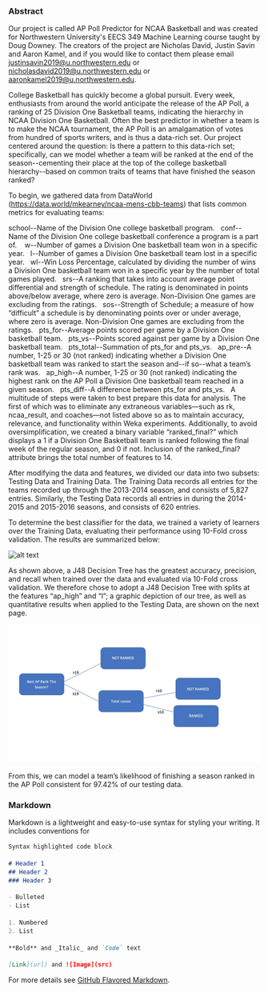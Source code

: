 ### Abstract

Our project is called AP Poll Predictor for NCAA Basketball and was created for Northwestern University's EECS 349 Machine Learning course taught by Doug Downey. The creators of the project are Nicholas David, Justin Savin and Aaron Kamel, and if you would like to contact them please email justinsavin2019@u.northwestern.edu or nicholasdavid2019@u.northwestern.edu or aaronkamel2019@u.northwestern.edu.

College Basketball has quickly become a global pursuit. Every week, enthusiasts from around the world anticipate the release of the AP Poll, a ranking of 25 Division One Basketball teams, indicating the hierarchy in NCAA Division One Basketball. Often the best predictor in whether a team is to make the NCAA tournament, the AP Poll is an amalgamation of votes from hundred of sports writers, and is thus a data-rich set. Our project centered around the question: Is there a pattern to this data-rich set; specifically, can we model whether a team will be ranked at the end of the season--cementing their place at the top of the college basketball hierarchy--based on common traits of teams that have finished the season ranked?
	
To begin, we gathered data from DataWorld (https://data.world/mkearney/ncaa-mens-cbb-teams) that lists common metrics for evaluating teams:

school--Name of the Division One college basketball program.
 
conf--Name of the Division One college basketball conference a program is a part of. 
  
w--Number of games a Division One basketball team won in a specific year.
 
l--Number of games a Division One basketball team lost in a specific year.
 
wl--Win Loss Percentage, calculated by dividing the number of wins a Division One basketball team won in a specific year by the number of total games played.
 
srs--A ranking that takes into account average point differential and strength of schedule. The rating is denominated in points above/below average, where zero is average. Non-Division One games are excluding from the ratings.
 
sos--Strength of Schedule; a measure of how “difficult” a schedule is by denominating points over or under average, where zero is average. Non-Division One games are excluding from the ratings.
 
pts_for--Average points scored per game by a Division One basketball team.
 
pts_vs--Points scored against per game by a Division One basketball team.
 
pts_total--Summation of pts_for and pts_vs.
 
ap_pre--A number, 1-25 or 30 (not ranked) indicating whether a Division One basketball team was ranked to start the season and--if so--what a team’s rank was.
 
ap_high--A number, 1-25 or 30 (not ranked) indicating the highest rank on the AP Poll a Division One basketball team reached in a given season.
 
pts_diff--A difference between pts_for and pts_vs.
 
A multitude of steps were taken to best prepare this data for analysis. The first of which was to eliminate any extraneous variables—such as rk, ncaa_result, and coaches—not listed above so as to maintain accuracy, relevance, and functionality within Weka experiments. Additionally, to avoid oversimplification, we created a binary variable “ranked_final?” which displays a 1 if a Division One Basketball team is ranked following the final week of the regular season, and 0 if not. Inclusion of the ranked_final? attribute brings the total number of features to 14.  

After modifying the data and features, we divided our data into two subsets: Testing Data and Training Data. The Training Data records all entries for the teams recorded up through the 2013-2014 season, and consists of 5,827 entries. Similarly, the Testing Data records all entries in during the 2014-2015 and 2015-2016 seasons, and consists of 620 entries. 

To determine the best classifier for the data, we trained a variety of learners over the Training Data, evaluating their performance using 10-Fold cross validation. The results are summarized below:

![alt text](?raw=true)

As shown above, a J48 Decision Tree has the greatest accuracy, precision, and recall when trained over the data and evaluated via 10-Fold cross validation. We therefore chose to adopt a J48 Decision Tree with splits at the features “ap_high” and “l”; a graphic depiction of our tree, as well as quantitative results when applied to the Testing Data, are shown on the next page.

![alt text](https://github.com/akamel19/EECS349-Final-project/blob/master/Tree.jpg?raw=true)

From this, we can model a team’s likelihood of finishing a season ranked in the AP Poll consistent for 97.42% of our testing data. 

### Markdown

Markdown is a lightweight and easy-to-use syntax for styling your writing. It includes conventions for

```markdown
Syntax highlighted code block

# Header 1
## Header 2
### Header 3

- Bulleted
- List

1. Numbered
2. List

**Bold** and _Italic_ and `Code` text

[Link](url) and ![Image](src)
```

For more details see [GitHub Flavored Markdown](https://guides.github.com/features/mastering-markdown/).


